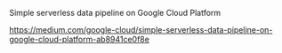 Simple serverless data pipeline on Google Cloud Platform

https://medium.com/google-cloud/simple-serverless-data-pipeline-on-google-cloud-platform-ab8941ce0f8e